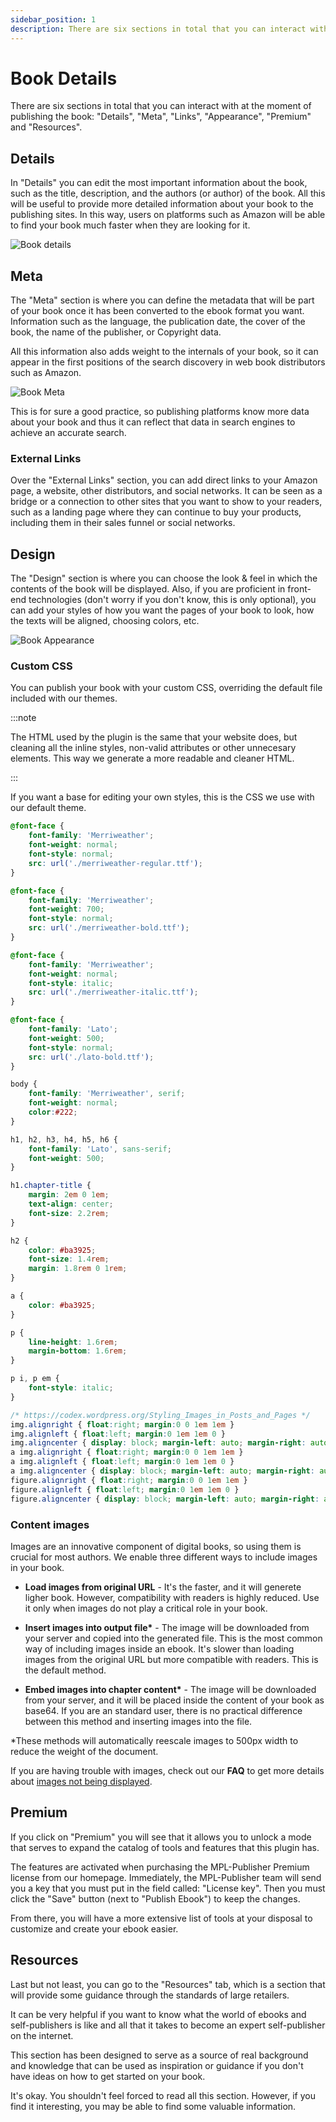 ```yaml
---
sidebar_position: 1
description: There are six sections in total that you can interact with at the moment of publishing the ebook. Details, Meta, Links, Appearance, Premium and Resources.
---
```


# Book Details

There are six sections in total that you can interact with at the moment of publishing the book: "Details", "Meta", "Links", "Appearance", "Premium" and "Resources".

## Details

In "Details" you can edit the most important information about the book, such as the title, description, and the authors (or author) of the book. All this will be useful to provide more detailed information about your book to the publishing sites. In this way, users on platforms such as Amazon will be able to find your book much faster when they are looking for it.

![Book details](https://ik.imagekit.io/ferranfigueredo/mpl-publisher/details-1_Gi6xmbHs82c.png)

## Meta

The "Meta" section is where you can define the metadata that will be part of your book once it has been converted to the ebook format you want. Information such as the language, the publication date, the cover of the book, the name of the publisher, or Copyright data.

All this information also adds weight to the internals of your book, so it can appear in the first positions of the search discovery in web book distributors such as Amazon.

![Book Meta](https://ik.imagekit.io/ferranfigueredo/mpl-publisher/details-2_EsSlkaGTP.png)

This is for sure a good practice, so publishing platforms know more data about your book and thus it can reflect that data in search engines to achieve an accurate search.

### External Links

Over the "External Links" section, you can add direct links to your Amazon page, a website, other distributors, and social networks. It can be seen as a bridge or a connection to other sites that you want to show to your readers, such as a landing page where they can continue to buy your products, including them in their sales funnel or social networks.

## Design

The "Design" section is where you can choose the look & feel in which the contents of the book will be displayed. Also, if you are proficient in front-end technologies (don't worry if you don't know, this is only optional), you can add your styles of how you want the pages of your book to look, how the texts will be aligned, choosing colors, etc.

![Book Appearance](https://ik.imagekit.io/ferranfigueredo/mpl-publisher/details-3_o2xysBfqC.png)

### Custom CSS

You can publish your book with your custom CSS, overriding the default file included with our themes.

:::note

The HTML used by the plugin is the same that your website does, but cleaning all the inline styles, non-valid attributes or other unnecesary elements. This way we generate a more readable and cleaner HTML.

:::

If you want a base for editing your own styles, this is the CSS we use with our default theme.

```css title="theme-default.css"s
@font-face {
    font-family: 'Merriweather';
    font-weight: normal;
    font-style: normal;
    src: url('./merriweather-regular.ttf');
}

@font-face {
    font-family: 'Merriweather';
    font-weight: 700;
    font-style: normal;
    src: url('./merriweather-bold.ttf');
}

@font-face {
    font-family: 'Merriweather';
    font-weight: normal;
    font-style: italic;
    src: url('./merriweather-italic.ttf');
}

@font-face {
    font-family: 'Lato';
    font-weight: 500;
    font-style: normal;
    src: url('./lato-bold.ttf');
}

body {
    font-family: 'Merriweather', serif;
    font-weight: normal;
    color:#222;
}

h1, h2, h3, h4, h5, h6 {
    font-family: 'Lato', sans-serif;
    font-weight: 500;
}

h1.chapter-title {
    margin: 2em 0 1em;
    text-align: center;
    font-size: 2.2rem;
}

h2 {
    color: #ba3925;
    font-size: 1.4rem;
    margin: 1.8rem 0 1rem;
}

a {
    color: #ba3925;
}

p {
    line-height: 1.6rem;
    margin-bottom: 1.6rem;
}

p i, p em {
    font-style: italic;
}

/* https://codex.wordpress.org/Styling_Images_in_Posts_and_Pages */
img.alignright { float:right; margin:0 0 1em 1em }
img.alignleft { float:left; margin:0 1em 1em 0 }
img.aligncenter { display: block; margin-left: auto; margin-right: auto }
a img.alignright { float:right; margin:0 0 1em 1em }
a img.alignleft { float:left; margin:0 1em 1em 0 }
a img.aligncenter { display: block; margin-left: auto; margin-right: auto }
figure.alignright { float:right; margin:0 0 1em 1em }
figure.alignleft { float:left; margin:0 1em 1em 0 }
figure.aligncenter { display: block; margin-left: auto; margin-right: auto }
```

### Content images

Images are an innovative component of digital books, so using them is crucial for most authors. We enable three different ways to include images in your book.

- **Load images from original URL** - It's the faster, and it will generete ligher book. However, compatibility with readers is highly reduced. Use it only when images do not play a critical role in your book.

- **Insert images into output file\*** - The image will be downloaded from your server and copied into the generated file. This is the most common way of including images inside an ebook. It's slower than loading images from the original URL but more compatible with readers. This is the default method.

- **Embed images into chapter content\*** - The image will be downloaded from your server, and it will be placed inside the content of your book as base64. If you are an standard user, there is no practical difference between this method and inserting images into the file.

\*These methods will automatically reescale images to 500px width to reduce the weight of the document.

If you are having trouble with images, check out our **FAQ** to get more details about [images not being displayed](/docs/faq/#images-are-not-displayed).

## Premium

If you click on "Premium" you will see that it allows you to unlock a mode that serves to expand the catalog of tools and features that this plugin has.

The features are activated when purchasing the MPL-Publisher Premium license from our homepage. Immediately, the MPL-Publisher team will send you a key that you must put in the field called: "License key". Then you must click the "Save" button (next to "Publish Ebook") to keep the changes.

From there, you will have a more extensive list of tools at your disposal to customize and create your ebook easier.

## Resources

Last but not least, you can go to the "Resources" tab, which is a section that will provide some guidance through the standards of large retailers.

It can be very helpful if you want to know what the world of ebooks and self-publishers is like and all that it takes to become an expert self-publisher on the internet.

This section has been designed to serve as a source of real background and knowledge that can be used as inspiration or guidance if you don't have ideas on how to get started on your book.

It's okay. You shouldn't feel forced to read all this section. However, if you find it interesting, you may be able to find some valuable information.